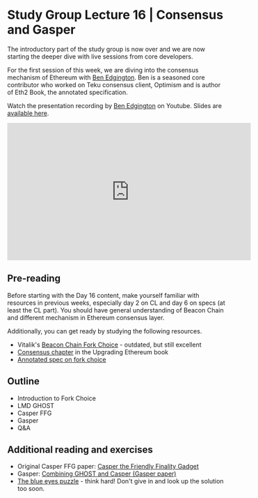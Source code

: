 # Study Group Lecture 16 | Consensus and Gasper

The introductory part of the study group is now over and we are now starting the deeper dive with live sessions from core developers. 

For the first session of this week, we are diving into the consensus mechanism of Ethereum with [Ben Edgington](https://x.com/benjaminion_xyz). Ben is a seasoned core contributor who worked on Teku consensus client, Optimism and is author of Eth2 Book, the annotated specification. 

Watch the presentation recording by [Ben Edgington](https://x.com/benjaminion_xyz) on Youtube. Slides are [available here](https://docs.google.com/presentation/d/1mSn8JUfY88HvcCauLBkKRuy3f6YFlV9VcJptav0Ef24/edit#slide=id.p). 

<iframe width="560" height="315" src="https://www.youtube.com/embed/cOivWPEBEMo" title="YouTube video player" frameborder="0" allow="accelerometer; autoplay; clipboard-write; encrypted-media; gyroscope; picture-in-picture; web-share" referrerpolicy="strict-origin-when-cross-origin" allowfullscreen></iframe>

## Pre-reading

Before starting with the Day 16 content, make yourself familiar with resources in previous weeks, especially day 2 on CL and day 6 on specs (at least the CL part). You should have general understanding of Beacon Chain and different mechanism in Ethereum consensus layer. 

Additionally, you can get ready by studying the following resources.

- Vitalik's [Beacon Chain Fork Choice](https://github.com/ethereum/annotated-spec/blob/master/phase0/fork-choice.md) - outdated, but still excellent
- [Consensus chapter](https://eth2book.info/latest/part2/consensus/) in the Upgrading Ethereum book
- [Annotated spec on fork choice](https://eth2book.info/latest/part3/forkchoice/phase0/) 

## Outline

- Introduction to Fork Choice
- LMD GHOST
- Casper FFG
- Gasper
- Q&A

## Additional reading and exercises

- Original Casper FFG paper: [Casper the Friendly Finality Gadget](https://arxiv.org/abs/1710.09437)
- Gasper: [Combining GHOST and Casper (Gasper paper)](https://arxiv.org/abs/2003.03052)
- [The blue eyes puzzle](https://xkcd.com/blue_eyes.html) - think hard! Don't give in and look up the solution too soon.